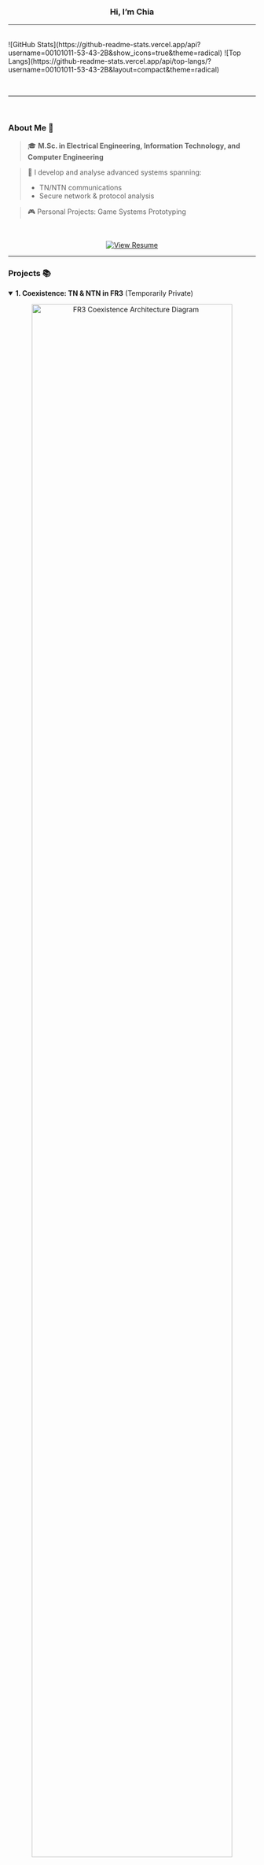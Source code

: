 

<h3 align="center"> Hi, I’m Chia</h1>



---


<br>
  ![GitHub Stats](https://github-readme-stats.vercel.app/api?username=00101011-53-43-2B&show_icons=true&theme=radical)
  ![Top Langs](https://github-readme-stats.vercel.app/api/top-langs/?username=00101011-53-43-2B&layout=compact&theme=radical)
</p>

<br>

---

<br>

### About Me 💫
> 🎓 **M.Sc. in Electrical Engineering, Information Technology, and Computer Engineering**  

> 🔬 I develop and analyse advanced systems spanning:  
> - TN/NTN communications
> - Secure network & protocol analysis

> 🎮 Personal Projects: Game Systems Prototyping

<br>

<p align="center">
<a href="Lebenslauf.pdf" target="_blank">
     <img alt="View Resume" src="https://img.shields.io/badge/View%20Resume-333333?logo=adobeacrobatreader&logoColor=white&style=for-the-badge" /></a>
</p>

---

### Projects 📚
<details open>
<summary><strong>1. Coexistence: TN & NTN in FR3</strong> (Temporarily Private)</summary>
<p align="center">
  <img src="assets/fr3_coexistence_architecture.svg" width="90%" alt="FR3 Coexistence Architecture Diagram">
</p>

- MATLAB-based FR3 spectrum coexistence framework  
- WRC-23–aligned interference models  
- Rule-based vs. PPO reinforcement learning approaches for spectrum access  
</details>



<details open>
<summary><strong>2. Network Packet Analysis & Threat Profiling</strong> (In Progress)</summary>
<p align="center">
  <img src="assets/network_packet_pipeline.svg" width="90%" alt="Network Packet Analysis Pipeline">
</p>

- Python toolkit for deep packet inspection across L2–L7  
- Heuristic analysis for encrypted traffic + Suricata/Snort integration  
- Modular, protocol-agnostic analysis framework  
</details>

---
<br>

### Capabilities & Toolbox 🛠

| Domain                     | Tools & Methods                                                                                  |
|----------------------------|--------------------------------------------------------------------------------------------------|
| **Telecom & Satellite**    | OFDM • 3GPP NR • MIMO • Beamforming • Link-Budget • GNSS / LEO • 5G/6G analysis                  |
| **CyberSecurity**         | Packet analysis • Threat detection • Crypto protocols • Pen-testing (Nmap, Metasploit)           |
| **ML** | PPO-based RL • Deep learning for PHY optimization                                               |
| **Systems Design**         | Game prototyping • Telemetry architectures • Unity • Digital art (Procreate)                     |

<br>

---

<br>

### Languages 🌐

```text
    Mandarin:  ██████████ Native
    English:   █████████░ Fluent
    German:    ███████░░░ Good written and spoken skills
```

<br>

---

<br>

### Let’s Connect 📫

<br>

<p align="center">
  <a href="mailto:<chialeecc@gmail.com>" target="_blank"><img src="https://img.shields.io/badge/Email-D14836?logo=gmail&logoColor=white&style=for-the-badge" alt="Email"></a>
  <a href="https://steamcommunity.com/profiles/76561199487047339/" target="_blank"><img src="https://img.shields.io/badge/Steam-000000?logo=steam&logoColor=white&style=for-the-badge"
         alt="Steam"> </a>
</p>

<br>

<!-- Footer quote -->
<p align="center"><em>“Engineering is the art of directing great sources of power by intelligent application of science.” – H. L. Callendar</em></p>

